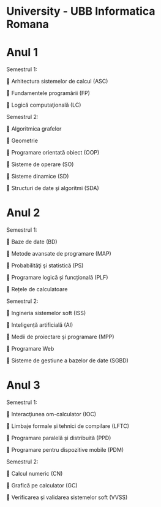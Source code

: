 # University - UBB Informatica Romana

# Anul 1

Semestrul 1:

🔷 Arhitectura sistemelor de calcul (ASC)

🔷 Fundamentele programării (FP)

🔷 Logică computaţională (LC)

Semestrul 2:

🔷 Algoritmica grafelor

🔷 Geometrie

🔷 Programare orientată obiect (OOP)

🔷 Sisteme de operare (SO)

🔷 Sisteme dinamice (SD)

🔷 Structuri de date şi algoritmi (SDA)

# Anul 2

Semestrul 1:

🔷 	Baze de date (BD)

🔷 Metode avansate de programare (MAP)

🔷 Probabilităţi şi statistică (PS)

🔷 Programare logică și funcțională (PLF)

🔷 Rețele de calculatoare

Semestrul 2:
 
🔷 Ingineria sistemelor soft (ISS)

🔷 Inteligență artificială (AI)

🔷 	Medii de proiectare și programare (MPP)

🔷 	Programare Web

🔷 Sisteme de gestiune a bazelor de date (SGBD)

# Anul 3

Semestrul 1:

🔷 	Interacţiunea om-calculator (IOC)

🔷 Limbaje formale și tehnici de compilare (LFTC)

🔷 Programare paralelă și distribuită (PPD)

🔷 Programare pentru dispozitive mobile (PDM)


Semestrul 2:

🔷 Calcul numeric (CN)

🔷 Grafică pe calculator (GC)

🔷 Verificarea şi validarea sistemelor soft (VVSS)
